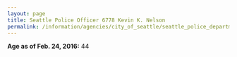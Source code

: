 ```yaml
---
layout: page
title: Seattle Police Officer 6778 Kevin K. Nelson
permalink: /information/agencies/city_of_seattle/seattle_police_department/copbook/6778/
---
```


**Age as of Feb. 24, 2016:** 44
